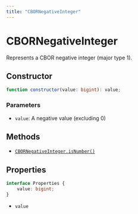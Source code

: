 ```yaml
---
title: "CBORNegativeInteger"
---
```


# CBORNegativeInteger

Represents a CBOR negative integer (major type 1).

## Constructor

```ts
function constructor(value: bigint): value;
```

### Parameters

- `value`: A negative value (excluding 0)

## Methods

- [`CBORNegativeInteger.isNumber()`](/reference/main/CBORNegativeInteger/isNumber)

## Properties

```ts
interface Properties {
	value: bigint;
}
```

- `value`
